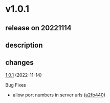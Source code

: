 # v1.0.1

## release on 20221114

## description

## changes

<a href="https://github.com/stoplightio/spectral-url-versioning/compare/v1.0.0...v1.0.1">1.0.1</a> (2022-11-14)

Bug Fixes

* allow port numbers in server urls (<a href="https://github.com/stoplightio/spectral-url-versioning/commit/a2fb44037e98dc394fe0f2cb3b01c9ed701a8c3a">a2fb440</a>)

